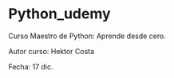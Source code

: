 # Python_udemy
Curso Maestro de Python: Aprende desde cero. 

Autor curso: Hektor Costa

Fecha: 17 dic.
